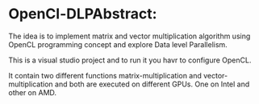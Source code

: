 # OpenCl-DLPAbstract:

The idea is to implement matrix and vector multiplication algorithm using OpenCL programming concept and explore Data level Parallelism.

This is a visual studio project and to run it you havr to configure OpenCL.

It contain two different functions matrix-multiplication and vector-multiplication and both are executed on different GPUs.
One on Intel and other on AMD. 
 


